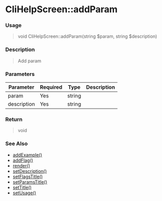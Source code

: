 
# CliHelpScreen::addParam 

### Usage

> void CliHelpScreen::addParam(string $param, string $description)

### Description

> Add param

### Parameters

Parameter | Required | Type | Description
------------- |------------- |------------- |------------- 
param | Yes | string |
description | Yes | string |

### Return
> void 
### See Also

* [addExample()](addexample.md)
* [addFlag()](addflag.md)
* [render()](render.md)
* [setDescription()](setdescription.md)
* [setFlagsTitle()](setflagstitle.md)
* [setParamsTitle()](setparamstitle.md)
* [setTitle()](settitle.md)
* [setUsage()](setusage.md)



